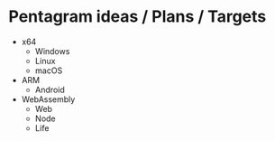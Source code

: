 # Pentagram ideas / Plans / Targets

* x64
  * Windows
  * Linux
  * macOS
* ARM
  * Android
* WebAssembly
  * Web
  * Node
  * Life
